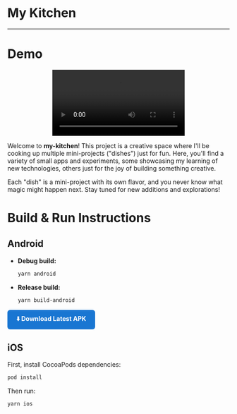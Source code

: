 # My Kitchen

---

# Demo

<p align="center">
  <video src="./demo/blocksGame.mp4" controls></video>
</p>

Welcome to **my-kitchen**! This project is a creative space where I'll be cooking up multiple mini-projects ("dishes") just for fun. Here, you'll find a variety of small apps and experiments, some showcasing my learning of new technologies, others just for the joy of building something creative.

Each "dish" is a mini-project with its own flavor, and you never know what magic might happen next. Stay tuned for new additions and explorations!

# Build & Run Instructions

## Android

- **Debug build:**
  ```sh
  yarn android
  ```
- **Release build:**
  ```sh
  yarn build-android
  ```

<p>
  <a href="./builds/app-release.apk" style="display:inline-block;padding:10px 20px;background:#1976d2;color:#fff;font-weight:bold;border-radius:6px;text-decoration:none;">⬇️ Download Latest APK</a>
</p>

## iOS

First, install CocoaPods dependencies:

```sh
pod install
```

Then run:

```sh
yarn ios
```
